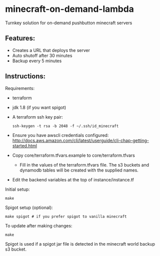 # minecraft-on-demand-lambda

Turnkey solution for on-demand pushbutton minecraft servers

## Features:
 * Creates a URL that deploys the server
 * Auto shutoff after 30 minutes
 * Backup every 5 minutes

## Instructions:

Requirements:

 * terraform
 * jdk 1.8 (if you want spigot)
 * A terraform ssh key pair:

       ssh-keygen -t rsa -b 2048 -f ~/.ssh/id_minecraft

 * Ensure you have awscli credentials configured: http://docs.aws.amazon.com/cli/latest/userguide/cli-chap-getting-started.html
 * Copy core/terraform.tfvars.example to core/terraform.tfvars
    * Fill in the values of the terraform.tfvars file. The s3 buckets and dynamodb tables will be created with the supplied names.
 * Edit the backend variables at the top of instance/instance.tf

Initial setup:

    make

Spigot setup (optional):

    make spigot # if you prefer spigot to vanilla minecraft

To update after making changes:

    make

Spigot is used if a spigot jar file is detected in the minecraft world backup s3 bucket.
